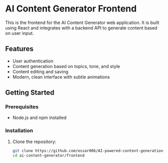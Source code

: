 # AI Content Generator Frontend

This is the frontend for the AI Content Generator web application. It is built using React and integrates with a backend API to generate content based on user input.

## Features

- User authentication
- Content generation based on topics, tone, and style
- Content editing and saving
- Modern, clean interface with subtle animations

## Getting Started

### Prerequisites

- Node.js and npm installed

### Installation

1. Clone the repository:
   ```bash
   git clone https://github.com/essar006/AI-powered-content-generation.git
   cd ai-content-generator/frontend
